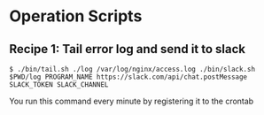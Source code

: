 # Operation Scripts

## Recipe 1: Tail error log and send it to slack

```
$ ./bin/tail.sh ./log /var/log/nginx/access.log ./bin/slack.sh $PWD/log PROGRAM_NAME https://slack.com/api/chat.postMessage SLACK_TOKEN SLACK_CHANNEL
```

You run this command every minute by registering it to the crontab
 
 